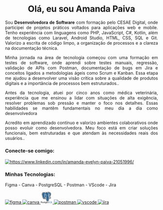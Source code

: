 <h1 align="center">Olá, eu sou Amanda Paiva</h1>
<p align="justify">Sou <b>Desenvolvedora de Software</b> com formação pelo CESAE Digital, onde participei de projetos práticos voltados para aplicações web e mobile. Tenho experiência com linguagens como PHP, JavaScript, C#, Kotlin, além de tecnologias como Laravel, Android Studio, HTML, CSS, SQL e Git. Valorizo a escrita de código limpo, a organização de processos e a clareza na documentação técnica. 

<p align="justify">Minha jornada na área de tecnologia começou com uma formação em testes de software, onde aprendi sobre testes manuais, regressão, validação de APIs com Postman, documentação de bugs em Jira e conceitos ligados a metodologias ágeis como Scrum e Kanban. Essa etapa me ajudou a desenvolver uma visão crítica sobre a qualidade de produtos digitais e a importância de processos bem estruturados.. 

<p align="justify">Antes da tecnologia, atuei por cinco anos como médica veterinária, experiência que me ensinou a lidar com situações de alta exigência, resolver problemas sob pressão e manter o foco nos detalhes. Essas habilidades se mantêm fundamentais no meu dia a dia como desenvolvedora 

<p align="justify">Acredito em aprendizado contínuo e valorizo ambientes colaborativos onde posso evoluir como desenvolvedora. Meu foco está em criar soluções funcionais, bem estruturadas e que atendam às necessidades reais dos usuários..</h3>

<h3 align="left">Conecte-se comigo:</h3>
<p align="left">
<a href="https://linkedin.com/in/https://www.linkedin.com/in/amanda-evelyn-paiva-21051996/" target="blank"><img align="center" src="https://raw.githubusercontent.com/rahuldkjain/github-profile-readme-generator/master/src/images/icons/Social/linked-in-alt.svg" alt="https://www.linkedin.com/in/amanda-evelyn-paiva-21051996/" height="30" width="40" /></a>
</p>

<h3 align="left">Minhas Tecnologias:</h3>
<p align="justify">Figma - Canva - PostgreSQL - Postman - VScode - Jira
<p align="left"> <a href="https://www.figma.com/" target="_blank" rel="noreferrer"> <img src="https://www.vectorlogo.zone/logos/figma/figma-icon.svg" alt="figma" width="40" height="40"/> </a> <a href="https://www.canva.com/" target="_blank" rel="noreferrer">
    <img src="https://www.vectorlogo.zone/logos/canva/canva-icon.svg" alt="canva" width="40" height="40"/>
  </a> <a href="https://www.postgresql.org" target="_blank" rel="noreferrer"> <img src="https://raw.githubusercontent.com/devicons/devicon/master/icons/postgresql/postgresql-original-wordmark.svg" alt="postgresql" width="40" height="40"/> </a> <a href="https://postman.com" target="_blank" rel="noreferrer"> <img src="https://www.vectorlogo.zone/logos/getpostman/getpostman-icon.svg" alt="postman" width="40" height="40"/> </a> <a href="https://code.visualstudio.com/" target="_blank" rel="noreferrer">
    <img src="https://www.vectorlogo.zone/logos/visualstudio_code/visualstudio_code-icon.svg" alt="vscode" width="40" height="40"/>
  </a> <a href="https://www.atlassian.com/software/jira" target="_blank" rel="noreferrer">
    <img src="https://cdn.worldvectorlogo.com/logos/jira-1.svg" alt="jira" width="40" height="40"/>
  </a> </p>
